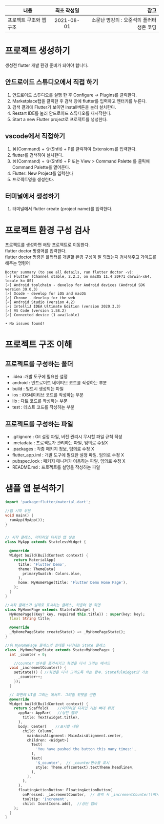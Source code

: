 | 내용 | 최초 작성일 | 참고 |
|---|:---:|---:|
| 프로젝트 구조와 앱 구조 | 2021-08-01 | 소문난 명강의 : 오준석의 플러터 생존 코딩 |
# 프로젝트 생성하기
생성전 flutter 개발 환경 준비가 되어야 합니다.
## 안드로이드 스튜디오에서 직접 하기
1. 안드로이드 스튜디오를 실행 한 후 Configure -> Plugins를 클릭한다.
2. Marketplace탭을 클릭한 후 검색 창에 flutter를 입력하고 엔터키를 누른다.
3. 검색 결과에 Flutter가 보이면 install버튼을 눌러 설치한다.
4. Restart IDE를 눌러 안드로이드 스튜디오를 재시작한다.
5. Start a new Flutter project로 프로젝트를 생성한다.
## vscode에서 직접하기
1. ⌘(Command) + ⇧(Shfit) + P를 클릭하여 Extensions를 입력한다.
2. flutter를 검색하여 설치한다.
3. ⌘(Command) + ⇧(Shfit) + P 또는  View > Command Palette 를 클릭해 Command Palette를 열어준다.
4. Flutter: New Project를 입력한다
5. 프로젝트명를 생성한다.

## 터미널에서 생성하기
1. 터미널에서 flutter create {project name}를 입력한다.

# 프로젝트 환경 구성 검사
프로젝트를 생성하면 해당 프로젝트로 이동한다.  
flutter doctor 명령어를 입력한다.  
flutter doctor 명령은 플러터를 개발할 환경 구성이 잘 되었는지 검사해주고 가이드를 해주는 명령어
```
Doctor summary (to see all details, run flutter doctor -v):
[✓] Flutter (Channel stable, 2.2.3, on macOS 11.4 20F71 darwin-x64, locale ko-US)
[✓] Android toolchain - develop for Android devices (Android SDK version 30.0.3)
[✓] Xcode - develop for iOS and macOS
[✓] Chrome - develop for the web
[✓] Android Studio (version 4.2)
[✓] IntelliJ IDEA Ultimate Edition (version 2020.3.3)
[✓] VS Code (version 1.58.2)
[✓] Connected device (1 available)

• No issues found!
```
# 프로젝트 구조 이해
## 프로젝트를 구성하는 폴더
- .idea :개발 도구에 필요한 설정
- android : 안드로이드 네이티브 코드를 작성하는 부분
- build : 빌드시 생성되는 파일
- ios : iOS네이티브 코드를 작성하는 부분
- lib : 다트 코드를 작성하는 부분
- test : 테스트 코드를 작성하는 부분
## 프로젝트를 구성하는 파일
- .gitignore : Git 설정 파일, 버전 관리시 무시할 파일 규칙 작성
- .metadata : 프로젝트가 관리하는 파일, 임의로 수정X
- .packages : 각종 패키지 정보, 임의로 수정 X
- flutter_app.iml : 개발 도구에 필요한 설정 파일. 임의로 수정 X
- pubspec.lock : 패키지 매니저가 이용하는 파일. 임의로 수정 X
- README.md : 프로젝트를 설명을 작성하는 파일  

# 샘플 앱 분석하기
```dart
import 'package:flutter/material.dart';

//앱 시작 부분
void main() {
  runApp(MyApp());
}


// 시작 클래스, 머티리얼 디자인 앱 생성
class MyApp extends StatelessWidget {

  @override
  Widget build(BuildContext context) {
    return MaterialApp(
      title: 'Flutter Demo',
      theme: ThemeData(
        primarySwatch: Colors.blue,
      ),
      home: MyHomePage(title: 'Flutter Demo Home Page'),
    );
  }
}

//시작 클래스가 실제로 표시하는 클래스, 카운터 앱 화면
class MyHomePage extends StatefulWidget {
  MyHomePage({Key? key, required this.title}) : super(key: key);
  final String title;

  @override
  _MyHomePageState createState() => _MyHomePageState();
}

//위 MyHomePage 클래스의 상태를 나타내는 State 클래스
class _MyHomePageState extends State<MyHomePage> {
  int _counter = 0;

    //counter 변수를 증가시키고 화면을 다시 그리는 메서드
  void _incrementCounter() {
    setState(() { //화면을 다시 그리도록 하는 함수. StatefulWidget만 가능
      _counter++;
    });
  }

  // 화면에 UI를 그리는 메서드. 그려질 위젯을 반환
  @override
  Widget build(BuildContext context) {
    return Scaffold(    //머티리얼 디자인 기본 뼈대 위젯
      appBar: AppBar(   //상단 앱바
        title: Text(widget.title),
      ),
      body: Center(    //표시할 내용
        child: Column(
          mainAxisAlignment: MainAxisAlignment.center,
          children: <Widget>[
            Text(
              'You have pushed the button this many times:',
            ),
            Text(
              '$_counter',  // _counter변수를 표시
              style: Theme.of(context).textTheme.headline4,
            ),
          ],
        ),
      ),
      floatingActionButton: FloatingActionButton(
        onPressed: _incrementCounter,  // 클릭 시 _incrementCounter()메서드 실행
        tooltip: 'Increment',
        child: Icon(Icons.add),  //상단 앱바
    );
  }
}

```
